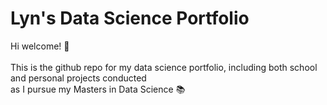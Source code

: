 # Lyn's Data Science Portfolio

Hi welcome! :raised_hands: <br><br>
This is the github repo for my data science portfolio, including both school and personal projects conducted <br>
as I pursue my Masters in Data Science :books:
